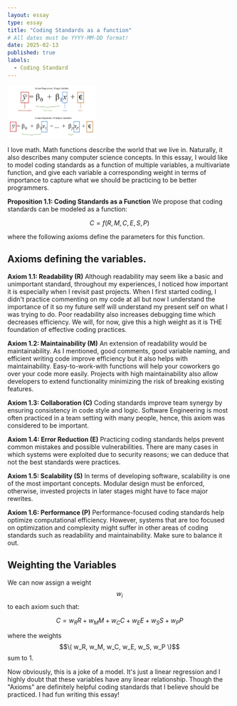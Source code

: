```yaml
---
layout: essay
type: essay
title: "Coding Standards as a function"
# All dates must be YYYY-MM-DD format!
date: 2025-02-13
published: true
labels:
  - Coding Standard
---
```


<img width="200px" class="rounded float-start pe-4" src="../img/LinearR.jpg">

I love math. Math functions describe the world that we live in. Naturally, it also describes many computer science concepts. In this essay, I would like to model coding standards as a function of multiple variables, a multivariate function, and give each variable a corresponding weight in terms of importance to capture
what we should be practicing to be better programmers. 

**Proposition 1.1: Coding Standards as a Function**
We propose that coding standards can be modeled as a function:
```math
C = f(R, M, C, E, S, P)
```
where the following axioms define the parameters for this function.

## Axioms defining the variables.

**Axiom 1.1: Readability (R)**
Although readability may seem like a basic and unimportant standard, throughout my experiences, I noticed how important it is especially when I revisit past projects. When I first started coding, I didn't practice commenting on my code at all but now I understand the importance of it so my future self will understand my present self on what I was trying to do. Poor readability also increases debugging time which decreases efficiency. We will, for now, give this a high weight as it is THE foundation of effective coding practices.

**Axiom 1.2: Maintainability (M)**
An extension of readability would be maintainability. As I mentioned, good comments, good variable naming, and efficient writing code improve efficiency but it also helps with maintainability. Easy-to-work-with functions will help your coworkers go over your code more easily. Projects with high maintainability also allow developers to extend functionality minimizing the risk of breaking existing features.

**Axiom 1.3: Collaboration (C)**
Coding standards improve team synergy by ensuring consistency in code style and logic. Software Engineering is most often practiced in a team setting with many people, hence, this axiom was considered to be important.

**Axiom 1.4: Error Reduction (E)**
Practicing coding standards helps prevent common mistakes and possible vulnerabilities. There are many cases in which systems were exploited due to security reasons; we can deduce that not the best standards were practices.

**Axiom 1.5: Scalability (S)**
In terms of developing software, scalability is one of the most important concepts. Modular design must be enforced, otherwise, invested projects in later stages might have to face major rewrites.

**Axiom 1.6: Performance (P)**
Performance-focused coding standards help optimize computational efficiency. However, systems that are too focused on optimization and complexity might suffer in other areas of coding standards such as readability and maintainability. Make sure to balance it out.

## Weighting the Variables
We can now assign a weight $$w_i$$ to each axiom such that:
```math
C = w_R R + w_M M + w_C C + w_E E + w_S S + w_P P
```
where the weights $$\( w_R, w_M, w_C, w_E, w_S, w_P \)$$ sum to 1.


Now obviously, this is a joke of a model. It's just a linear regression and I highly doubt that these variables have any linear relationship. Though the "Axioms" are definitely helpful coding standards that I believe should be practiced. I had fun writing this essay!
